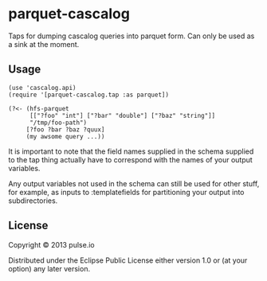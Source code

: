 # parquet-cascalog

Taps for dumping cascalog queries into parquet form.  Can only be
used as a sink at the moment.

## Usage

```
(use 'cascalog.api)
(require '[parquet-cascalog.tap :as parquet])

(?<- (hfs-parquet 
      [["?foo" "int"] ["?bar" "double"] ["?baz" "string"]]
      "/tmp/foo-path")
     [?foo ?bar ?baz ?quux]
     (my awsome query ...))
```

It is important to note that the field names supplied in the schema
supplied to the tap thing actually have to correspond with the names
of your output variables.

Any output variables not used in the schema can still be used for other
stuff, for example, as inputs to :templatefields for partitioning your
output into subdirectories.

## License

Copyright © 2013 pulse.io

Distributed under the Eclipse Public License either version 1.0 or (at
your option) any later version.
